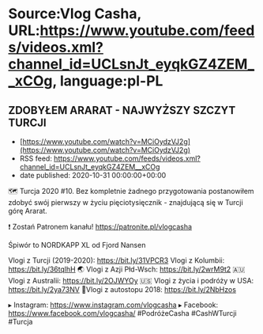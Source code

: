 # Source:Vlog Casha, URL:https://www.youtube.com/feeds/videos.xml?channel_id=UCLsnJt_eyqkGZ4ZEM__xCOg, language:pl-PL

## ZDOBYŁEM ARARAT - NAJWYŻSZY SZCZYT TURCJI
 - [https://www.youtube.com/watch?v=MCiOydzVJ2g](https://www.youtube.com/watch?v=MCiOydzVJ2g)
 - RSS feed: https://www.youtube.com/feeds/videos.xml?channel_id=UCLsnJt_eyqkGZ4ZEM__xCOg
 - date published: 2020-10-31 00:00:00+00:00

🗺️ Turcja 2020 #10. Bez kompletnie żadnego przygotowania postanowiłem zdobyć swój pierwszy w życiu pięciotysięcznik - znajdującą się w Turcji górę Ararat.

❗ Zostań Patronem kanału! 
https://patronite.pl/vlogcasha

Śpiwór to NORDKAPP XL od Fjord Nansen

Vlogi z Turcji (2019-2020): https://bit.ly/31VPCR3
Vlogi z Kolumbii: https://bit.ly/36tqlhH
🌏 Vlogi z Azji Płd-Wsch: https://bit.ly/2wrM9t2
🇦🇺 Vlogi z Australii: https://bit.ly/2OJWYOy
🇺🇸 Vlogi z życia i podróży w USA: https://bit.ly/2ya73NV
🚙Vlogi z autostopu 2018: https://bit.ly/2NbHzos

▸ Instagram: https://www.instagram.com/vlogcasha
▸ Facebook: https://www.facebook.com/vlogcasha/
#PodróżeCasha #CashWTurcji #Turcja

